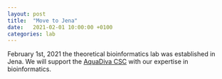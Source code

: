 ```yaml
---
layout: post
title:  "Move to Jena"
date:   2021-02-01 10:00:00 +0100
categories: lab
---
```


February 1st, 2021 the theoretical bioinformatics lab was established in Jena. We will support the
[AquaDiva CSC](http://www.aquadiva.uni-jena.de/) with our expertise in bioinformatics.
